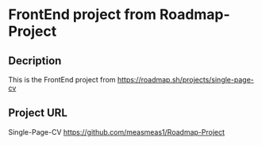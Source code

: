 # FrontEnd project from Roadmap-Project

## Decription 
This is the FrontEnd project from https://roadmap.sh/projects/single-page-cv

## Project URL
Single-Page-CV https://github.com/measmeas1/Roadmap-Project
